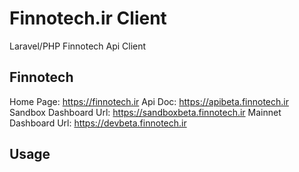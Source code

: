 # Finnotech.ir Client
Laravel/PHP Finnotech Api Client

## Finnotech
Home Page: https://finnotech.ir
Api Doc: https://apibeta.finnotech.ir
Sandbox Dashboard Url: https://sandboxbeta.finnotech.ir
Mainnet Dashboard Url: https://devbeta.finnotech.ir

## Usage
